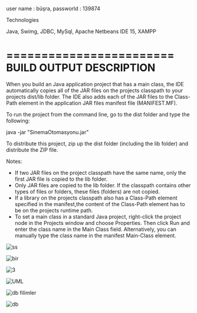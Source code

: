 user name : büşra,
passworld : 139874

Technologies

Java,
Swimg,
JDBC,
MySql,
Apache Netbeans IDE 15,
XAMPP

========================
BUILD OUTPUT DESCRIPTION
========================

When you build an Java application project that has a main class, the IDE
automatically copies all of the JAR
files on the projects classpath to your projects dist/lib folder. The IDE
also adds each of the JAR files to the Class-Path element in the application
JAR files manifest file (MANIFEST.MF).

To run the project from the command line, go to the dist folder and
type the following:

java -jar "SinemaOtomasyonu.jar" 

To distribute this project, zip up the dist folder (including the lib folder)
and distribute the ZIP file.

Notes:

* If two JAR files on the project classpath have the same name, only the first
JAR file is copied to the lib folder.
* Only JAR files are copied to the lib folder.
If the classpath contains other types of files or folders, these files (folders)
are not copied.
* If a library on the projects classpath also has a Class-Path element
specified in the manifest,the content of the Class-Path element has to be on
the projects runtime path.
* To set a main class in a standard Java project, right-click the project node
in the Projects window and choose Properties. Then click Run and enter the
class name in the Main Class field. Alternatively, you can manually type the
class name in the manifest Main-Class element.

![ss](https://user-images.githubusercontent.com/69642923/201514827-9e5de485-f923-45bb-9a4e-0fb84f226952.png)

![bir](https://user-images.githubusercontent.com/69642923/201514842-f2e855c2-c65a-4096-b7ab-a5c1feeca801.png)

![3](https://user-images.githubusercontent.com/69642923/201514848-298239ad-3eee-4a8c-a211-f064bf5c1f5d.png)

![UML](https://user-images.githubusercontent.com/69642923/201514864-14d83f77-6588-4f6a-9010-bc07b1b48f6f.png)

![db filimler](https://user-images.githubusercontent.com/69642923/201514868-ff0da207-3174-4396-bcfc-2c095a157fa8.png)

![db](https://user-images.githubusercontent.com/69642923/201514871-14e6b965-ab92-41e3-8803-ebc0b42cb0da.png)

